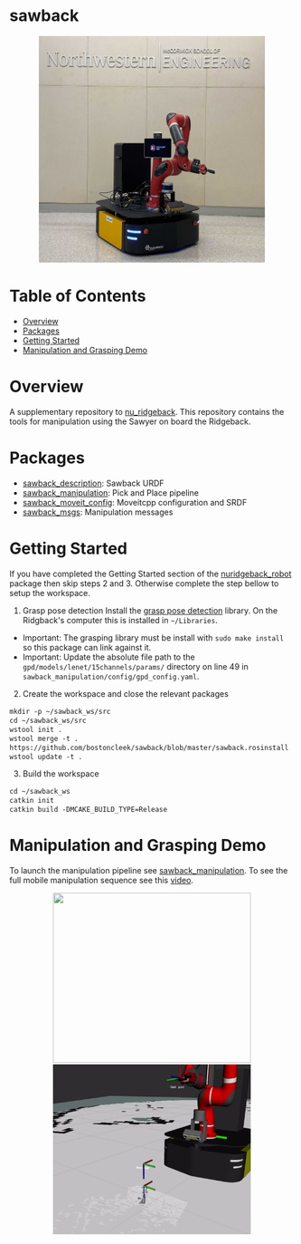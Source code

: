 # sawback
<p align="center">
  <img src="/sawback_manipulation/media/nurb1.jpg" width="400" height="400"/>
</p>

# Table of Contents
- [Overview](#Overview) </br>
- [Packages](#Packages) </br>
- [Getting Started](#Getting-Started) </br>
- [Manipulation and Grasping Demo](#Manipulation-and-Grasping-Demo)</br>

# Overview
A supplementary repository to [nu_ridgeback](https://github.com/bostoncleek/nu_ridgeback). This repository contains the tools
for manipulation using the Sawyer on board the Ridgeback.

# Packages
- [sawback_description](https://github.com/bostoncleek/sawback/tree/master/sawback_description): Sawback URDF
- [sawback_manipulation](https://github.com/bostoncleek/sawback/tree/master/sawback_manipulation): Pick and Place pipeline
- [sawback_moveit_config](https://github.com/bostoncleek/sawback/tree/master/sawback_moveit_config): Moveitcpp configuration and SRDF
- [sawback_msgs](https://github.com/bostoncleek/sawback/tree/master/sawback_msgs): Manipulation messages

# Getting Started
If you have completed the Getting Started section of the [nuridgeback_robot](https://github.com/bostoncleek/nu_ridgeback/tree/master/nuridgeback_robot) package then skip steps 2 and 3. Otherwise complete the step bellow to setup the workspace.

1. Grasp pose detection
  Install the [grasp pose detection](https://github.com/atenpas/gpd#install) library.
  On the Ridgback's computer this is installed in `~/Libraries`.

  - Important: The grasping library must be install with `sudo make install` so this package can link against it.
  - Important: Update the absolute file path to the `gpd/models/lenet/15channels/params/` directory on line 49 in `sawback_manipulation/config/gpd_config.yaml`.


2. Create the workspace and close the relevant packages
  ```
  mkdir -p ~/sawback_ws/src
  cd ~/sawback_ws/src
  wstool init .
  wstool merge -t . https://github.com/bostoncleek/sawback/blob/master/sawback.rosinstall
  wstool update -t .
  ```

3. Build the workspace
  ```
  cd ~/sawback_ws
  catkin init
  catkin build -DMCAKE_BUILD_TYPE=Release
  ```

# Manipulation and Grasping Demo
To launch the manipulation pipeline see [sawback_manipulation](https://github.com/bostoncleek/sawback/tree/master/sawback_manipulation). To see the full mobile manipulation sequence see this [video](https://youtu.be/iLyqu9EoNtY).

<p align="center">
  <img src="/sawback_manipulation/media/ridgeback_pick.gif" width="350" height="300"/>
  <img src="/sawback_manipulation/media/pick_rviz.gif" width="350" height="300"/>
</p>
